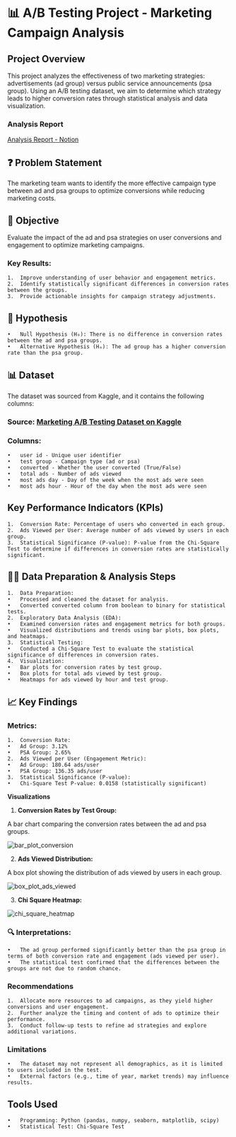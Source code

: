 # 📊 A/B Testing Project - Marketing Campaign Analysis

## Project Overview

This project analyzes the effectiveness of two marketing strategies: advertisements (ad group) versus public service announcements (psa group). Using an A/B testing dataset, we aim to determine which strategy leads to higher conversion rates through statistical analysis and data visualization.

### Analysis Report

[Analysis Report - Notion](https://spicy-eagle-938.notion.site/A-B-Testing-Project-Marketing-Campaign-Analysis-Report-15eceefbd479804584bedf822811c141?pvs=4)

## ❓ Problem Statement

The marketing team wants to identify the more effective campaign type between ad and psa groups to optimize conversions while reducing marketing costs.

## 🎯 Objective

Evaluate the impact of the ad and psa strategies on user conversions and engagement to optimize marketing campaigns.

### Key Results:

	1.	Improve understanding of user behavior and engagement metrics.
	2.	Identify statistically significant differences in conversion rates between the groups.
	3.	Provide actionable insights for campaign strategy adjustments.

## 📝 Hypothesis

	•	Null Hypothesis (H₀): There is no difference in conversion rates between the ad and psa groups.
	•	Alternative Hypothesis (Hₐ): The ad group has a higher conversion rate than the psa group.

## 📊 Dataset

The dataset was sourced from Kaggle, and it contains the following columns:

### Source: [Marketing A/B Testing Dataset on Kaggle](https://www.kaggle.com/datasets/faviovaz/marketing-ab-testing?resource=download)
### Columns:
	•	user id - Unique user identifier
	•	test group - Campaign type (ad or psa)
	•	converted - Whether the user converted (True/False)
	•	total ads - Number of ads viewed
	•	most ads day - Day of the week when the most ads were seen
	•	most ads hour - Hour of the day when the most ads were seen

## Key Performance Indicators (KPIs)

	1.	Conversion Rate: Percentage of users who converted in each group.
	2.	Ads Viewed per User: Average number of ads viewed by users in each group.
	3.	Statistical Significance (P-value): P-value from the Chi-Square Test to determine if differences in conversion rates are statistically significant.

## 🧑‍💻 Data Preparation & Analysis Steps

	1.	Data Preparation:
	•	Processed and cleaned the dataset for analysis.
	•	Converted converted column from boolean to binary for statistical tests.
	2.	Exploratory Data Analysis (EDA):
	•	Examined conversion rates and engagement metrics for both groups.
	•	Visualized distributions and trends using bar plots, box plots, and heatmaps.
	3.	Statistical Testing:
	•	Conducted a Chi-Square Test to evaluate the statistical significance of differences in conversion rates.
	4.	Visualization:
	•	Bar plots for conversion rates by test group.
	•	Box plots for total ads viewed by test group.
	•	Heatmaps for ads viewed by hour and test group.

## 📈 Key Findings

### Metrics:

	1.	Conversion Rate:
	•	Ad Group: 3.12%
	•	PSA Group: 2.65%
	2.	Ads Viewed per User (Engagement Metric):
	•	Ad Group: 180.64 ads/user
	•	PSA Group: 136.35 ads/user
	3.	Statistical Significance (P-value):
	•	Chi-Square Test P-value: 0.0158 (statistically significant)

**Visualizations**

1.	**Conversion Rates by Test Group:**

A bar chart comparing the conversion rates between the ad and psa groups.

![bar_plot_conversion](https://github.com/user-attachments/assets/fdc78f84-8f45-4fc1-a900-888cc9c203fd)

2.	**Ads Viewed Distribution:**

A box plot showing the distribution of ads viewed by users in each group.

![box_plot_ads_viewed](https://github.com/user-attachments/assets/896d7f6f-cb25-44cb-9126-c1aee6a75636)

3.	**Chi Square Heatmap:**

![chi_square_heatmap](https://github.com/user-attachments/assets/ccc0c795-a99c-4a96-be1d-9e37f05b17f6)

### 🔍 Interpretations:

	•	The ad group performed significantly better than the psa group in terms of both conversion rate and engagement (ads viewed per user).
	•	The statistical test confirmed that the differences between the groups are not due to random chance.

### Recommendations

	1.	Allocate more resources to ad campaigns, as they yield higher conversions and user engagement.
	2.	Further analyze the timing and content of ads to optimize their performance.
	3.	Conduct follow-up tests to refine ad strategies and explore additional variations.

### Limitations

	•	The dataset may not represent all demographics, as it is limited to users included in the test.
	•	External factors (e.g., time of year, market trends) may influence results.

## Tools Used

	•	Programming: Python (pandas, numpy, seaborn, matplotlib, scipy)
	•	Statistical Test: Chi-Square Test
